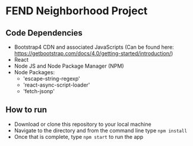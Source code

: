 # FEND Neighborhood Project

## Code Dependencies
- Bootstrap4 CDN and associated JavaScripts (Can be found here: https://getbootstrap.com/docs/4.0/getting-started/introduction/)
- React
- Node JS and Node Package Manager (NPM)
- Node Packages:
  - 'escape-string-regexp'
  - 'react-async-script-loader'
  - 'fetch-jsonp'

## How to run
- Download or clone this repository to your local machine
- Navigate to the directory and from the command line type ```npm install```
- Once that is complete, type ```npm start``` to run the app
